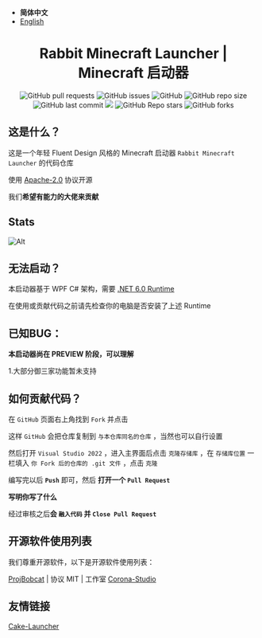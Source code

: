 - **简体中文**
- [English](https://github.com/TUSITU123/Rabbit-Minecraft-Launcher/blob/main/README-en.md)

<h1 align="center">Rabbit Minecraft Launcher | Minecraft 启动器</h1>

<p align="center">
<img alt="GitHub pull requests" src="https://img.shields.io/github/issues-pr/TUSITU123/Rabbit-Minecraft-Launcher?label=Pull%20Requests&style=flat-square">
<img alt="GitHub issues" src="https://img.shields.io/github/issues/TUSITU123/Rabbit-Minecraft-Launcher?label=Issues&style=flat-square">
<img alt="GitHub" src="https://img.shields.io/github/license/TUSITU123/Rabbit-Minecraft-Launcher?label=License&style=flat-square">
<img alt="GitHub repo size" src="https://img.shields.io/github/repo-size/TUSITU123/Rabbit-Minecraft-Launcher?label=Repository%20Size&style=flat-square">
<img alt="GitHub last commit" src="https://img.shields.io/github/last-commit/TUSITU123/Rabbit-Minecraft-Launcher?label=Last%20commit&style=flat-square">
<img src="https://img.shields.io/badge/Author-吐司兔TUSITU-blue?style=flat-square">
<img alt="GitHub Repo stars" src="https://img.shields.io/github/stars/TUSITU123/Rabbit-Minecraft-Launcher?label=Stars&style=flat-square">
<img alt="GitHub forks" src="https://img.shields.io/github/forks/TUSITU123/Rabbit-Minecraft-Launcher?label=Forks&style=flat-square"> 
</p>


## 这是什么？

这是一个年轻 Fluent Design 风格的 Minecraft 启动器 `Rabbit Minecraft Launcher` 的代码仓库

使用 [Apache-2.0](https://github.com/TUSITU123/Rabbit-Minecraft-Launcher/blob/main/LICENSE) 协议开源

我们**希望有能力的大佬来贡献**

## Stats

![Alt](https://repobeats.axiom.co/api/embed/da47463127441eb69aac0b096cf679887b477731.svg "Repobeats analytics image")

## 无法启动？

本启动器基于 WPF C# 架构，需要 [.NET 6.0 Runtime](https://dotnet.microsoft.com/download)

在使用或贡献代码之前请先检查你的电脑是否安装了上述 Runtime

## 已知BUG：

**本启动器尚在 PREVIEW 阶段，可以理解**

1.大部分御三家功能暂未支持

## 如何贡献代码？

在 `GitHub` 页面右上角找到 `Fork` 并点击

这样 `GitHub` 会把仓库复制到 `与本仓库同名的仓库` ，当然也可以自行设置

然后打开 `Visual Studio 2022` ，进入主界面后点击 `克隆存储库` ，在 `存储库位置` 一栏填入 `你 Fork 后的仓库的 .git 文件` ，点击 `克隆`

编写完以后 **`Push`** 即可，然后 **打开一个 `Pull Request`**

**写明你写了什么**

经过审核之后**会 `融入代码` 并 `Close Pull Request`**

## 开源软件使用列表

我们尊重开源软件，以下是开源软件使用列表：

[ProjBobcat](https://github.com/Corona-Studio/ProjBobcat) | 协议 MIT | 工作室 [Corona-Studio](https://github.com/Corona-Studio)

## 友情链接

[Cake-Launcher](https://github.com/Big-Cake-jpg/Cake-Launcher)